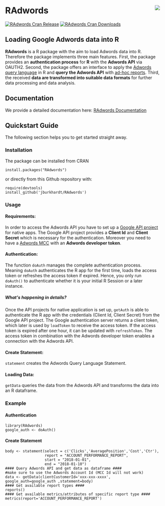 RAdwords <img src="man/figures/RAdwords.png" align="right" />
========================================================

[![RAdwords Cran Release](https://www.r-pkg.org/badges/version-last-release/RAdwords)](https://cran.rstudio.com/web/packages/RAdwords/index.html) [![RAdwords Cran Downloads](https://cranlogs.r-pkg.org/badges/grand-total/RAdwords)](https://cran.rstudio.com/web/packages/RAdwords/index.html)

## Loading Google Adwords data into R

**RAdwords** is a R package with the aim to load Adwords data into R. Therefore the package implements three main features.
First, the package provides an **authentication process** for **R** with the **Adwords API** via OAUTH2.
Second, the package offers an interface to apply the [Adwords query language](https://developers.google.com/adwords/api/docs/guides/awql) in R and **query the Adwords API** with [ad-hoc reports](https://developers.google.com/adwords/api/docs/guides/reporting).
Third, the received **data are transformed into suitable data formats** for further data processing and data analysis.

## Documentation

We provide a detailed documentation here: [RAdwords Documentation](https://jburkhardt.github.io/RAdwords/)

## Quickstart Guide

The following section helps you to get started straight away.

### Installation

The package can be installed from CRAN

```{r}
install.packages("RAdwords")
```

or directly from this Github repository with:

```{r}
require(devtools)
install_github('jburkhardt/RAdwords')
```

### Usage

#### Requirements:
In order to access the Adwords API you have to set up a [Google API project](https://developers.google.com/console/help/) for native apps. The Google API project provides a **Client Id** and **Client Secret** which is necessary for the authentication. Moreover you need to have a [Adwords MCC](https://developers.google.com/adwords/api/docs/signingup) with an **Adwords developer token**.

#### Authentication:

The function `doAuth` manages the complete authentication process. Meaning `doAuth` authenticates the R app for the first time, loads the access token or refreshes the access token if expired. Hence, you only run `doAuth()` to authenticate whether it is your initial R Session or a later instance.

##### What's happening in details?

Once the API projects for native application is set up, `getAuth` is able to authenticate the R app with the credentials (Client Id, Client Secret) from the Google API project. The Google authentication server returns a client token, which later is used by `loadToken` to receive the access token. If the access token is expired after one hour, it can be updated with `refreshToken`. The access token in combination with the Adwords developer token enables a connection with the Adwords API.

#### Create Statement:
`statement` creates the Adwords Query Language Statement.

#### Loading Data:
`getData` queries the data from the Adwords API and transforms the data into an R dataframe.

### Example

#### Authentication

```{r}
library(RAdwords)
google_auth <- doAuth()
```
#### Create Statement

```{r}
body <- statement(select = c('Clicks','AveragePosition','Cost','Ctr'),
                  report = "ACCOUNT_PERFORMANCE_REPORT",
                  start = "2018-01-01",
                  end = "2018-01-10")
#### Query Adwords API and get data as dataframe ####
#make sure to use the Adwords Account Id (MCC Id will not work)
data <- getData(clientCustomerId='xxx-xxx-xxxx', google_auth=google_auth ,statement=body)
#### Get available report types ####
reports()
#### Get available metrics/attributes of specific report type ####
metrics(report='ACCOUNT_PERFORMANCE_REPORT')
```